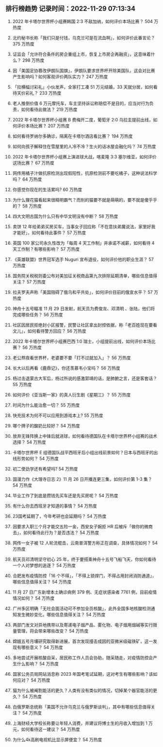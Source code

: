 
## 排行榜趋势 记录时间：2022-11-29 07:13:34
  
  1. 2022 年卡塔尔世界杯小组赛韩国 2:3 不敌加纳，如何评价本场比赛？ 504 万热度
    
  2. 北约秘书长称「我们只是付钱，乌克兰可是在流血啊」，如何评价此番言论？ 375 万热度
    
  3. 证监会「允许符合条件的房企重组上市，恢复上市房企再融资」，这意味着什么？ 298 万热度
    
  4. 因「美国足协篡改伊朗队国旗」，伊朗队要求世界杯开除美国队，这会对比赛产生影响吗？如何客观评价两队实力？ 247 万热度
    
  5. 「拉横幅讨彩礼」小伙发声，全家打工凑 51 万元结婚，33 天就分居，如何看待天价彩礼？ 233 万热度
    
  6. 老人推倒价值 6 万元摩托车，车主坚持诉讼称赔偿不是目的，应当对行为负责，如何看待此做法？ 219 万热度
    
  7. 2022 年卡塔尔世界杯小组赛 B 费梅开二度，葡萄牙 2:0 乌拉圭提前出线，如何评价本场比赛？ 207 万热度
    
  8. 如何看待罗纳尔多确诊，隔离在卡塔尔酒店看比赛？ 194 万热度
    
  9. 如何向孩子解释住在雪屋里的人冷不冷？生火的话冰屋会融化吗？ 74 万热度
    
  10. 2022 年卡塔尔世界杯小组赛上演进球大战，喀麦隆 3:3 塞尔维亚，如何评价这场比赛？ 67 万热度
    
  11. 网传用橘子汁做抗原检测出现假阳性，抗原检测前不要吃橘子，这种说法科学吗？ 64 万热度
    
  12. 你感觉你现在的生活累吗? 60 万热度
    
  13. 为什么狸花猫看起来很精明霸气？而别的猫要不就是萌萌的，要不就是傻乎乎的？ 58 万热度
    
  14. 四大文明古国为什么只有中华文明没有中断？ 58 万热度
    
  15. 卖饼 12 年给弟弟买房买车，当事女子回应称「不在意扶弟魔说法，家里好我才能好」，如何看待此事件？ 57 万热度
    
  16. 英国 100 家公司永久性改为「每周 4 天工作制」并承诺不减薪，如何看待 4 天工作制？有哪些影响？ 57 万热度
    
  17. 《英雄联盟》世界冠军选手 Nuguri 宣布退役，如何评价他的职业生涯？ 57 万热度
    
  18. 国务院关税税则委公布对美加征关税商品第九次排除延期清单，哪些信息值得关注？ 57 万热度
    
  19. 拉夫罗夫声称「美国阻碍了俄乌和平共处」，如何评价目前的俄宣水平？ 57 万热度
    
  20. 神舟十五号瞄准 11 月 29 日发射，航天员为费俊龙、邓清明 、张陆，他们将完成哪些任务？ 56 万热度
    
  21. 社区因居民拒绝封小区报警，民警让社区拿出封控依据，称「老百姓现在要看文儿」，如何看待警方回应？ 56 万热度
    
  22. 2022 年卡塔尔世界杯小组赛巴西 1:0 瑞士，小组提前出线，如何评价本场比赛？ 56 万热度
    
  23. 老公熬夜看世界杯，老婆要不要「打不过就加入」？ 56 万热度
    
  24. 长大以后再看《鹿鼎记》，你还羡慕韦小宝吗？ 56 万热度
    
  25. 杨过击退蒙古大军后，杨过所说的感激郭靖的话，是肺腑之言，还是客套话？ 55 万热度
    
  26. 如何评价《亚当斯一家》的真人衍生剧《星期三》？ 55 万热度
    
  27. 时间为什么能治愈一切？ 55 万热度
    
  28. 快充技术为何不可以应用到游戏本上? 55 万热度
    
  29. 哪个牌子的酸奶比较好？ 54 万热度
    
  30. 放弃无锋阵换上中锋后就进球，如何看待德国队在卡塔尔世界杯小组赛的战术选择？ 54 万热度
    
  31. 卡塔尔世界杯 E 组德国队战平西班牙后小组出线前景如何？日本与西班牙的出线形势如何？ 54 万热度
    
  32. 初二使劲学还有希望吗? 54 万热度
    
  33. 国漫力作《大理寺日志 2》11 月 26 日开播连更三集，如何评价第 1-3 集？ 54 万热度
    
  34. 毕业工作了到底是攒钱先买车还是先买房呢？ 54 万热度
    
  35. 有什么你去西班牙才知道的事情？ 54 万热度
    
  36. 23国考延期了，今年考研也会延期吗？ 54 万热度
    
  37. 因要求入职三个月才能交五险一金，西安女子婉拒 HR 后被斥「做你的微商去」，如何看待此行为？是否违法？ 54 万热度
    
  38. 网传一女子被 12 人轮流棍击，云南普洱警方称正在调查，具体情况如何？ 54 万热度
    
  39. 航天员邓清明坚守初心 25 年，终于要搭乘神舟十五号飞船飞天，你如何看待一个人对梦想的追逐？ 54 万热度
    
  40. 合肥发布疫情防控「16 个不得」，「不得上锁焊门，不得占用封闭消防通道」，哪些信息值得关注？ 54 万热度
    
  41. 11 月 27 日广东新增本土确诊病例 379 例、无症状感染者 7761 例，目前疫情情况如何？ 54 万热度
    
  42. 广州多区明确「无社会面活动可不参加全员核酸」，此外全国多地核酸检测通知发生微妙变化，哪些信息值得关注？ 54 万热度
    
  43. 两部门发文对异地携带以及寄递电子烟产品、雾化物、电子烟用烟碱等实行限量管理，将会带来哪些改变？ 54 万热度
    
  44. 嫦娥五号月壤研究取得新进展，首次发现撞击成因的亚微米级磁铁矿，这一发现有哪些意义？ 54 万热度
    
  45. 多地尝试开展核酸自采，居民称工作人员会协助，随采随走，对疫情防控会产生什么影响？ 54 万热度
    
  46. 国家公务员局网站消息称 2023 年国考笔试延期，这对考生有哪些影响？该如何应对？ 54 万热度
    
  47. 猫为什么被阉割能活的更久？人类有没有类似的情况，切掉某个器官能活的更久？ 54 万热度
    
  48. 白俄罗斯总统称「美国不允许乌克兰与俄罗斯谈判」，其中有哪些信息值得关注？ 54 万热度
    
  49. 上海财经大学校长称要让年轻人消费，并建议将博士生的月收入增加到 1 万元，如何看待这一建议？ 54 万热度
    
  50. 为什么4k高刷电视机比显示屏便宜？ 54 万热度
    